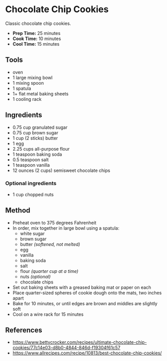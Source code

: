 # Chocolate Chip Cookies

Classic chocolate chip cookies.

- **Prep Time:** 25 minutes
- **Cook Time:** 10 minutes
- **Cool Time:** 15 minutes

## Tools

- oven
- 1 large mixing bowl
- 1 mixing spoon
- 1 spatula
- 1+ flat metal baking sheets
- 1 cooling rack

## Ingredients

- 0.75 cup granulated sugar
- 0.75 cup brown sugar
- 1 cup (2 sticks) butter
- 1 egg
- 2.25 cups all-purpose flour
- 1 teaspoon baking soda
- 0.5 teaspoon salt
- 1 teaspoon vanilla
- 12 ounces (2 cups) semisweet chocolate chips

### Optional ingredients

- 1 cup chopped nuts

## Method

- Preheat oven to 375 degrees Fahrenheit
- In order, mix together in large bowl using a spatula:
    - white sugar
    - brown sugar
    - butter *(softened, not melted)*
    - egg
    - vanilla
    - baking soda
    - salt
    - flour *(quarter cup at a time)*
    - nuts *(optional)*
    - chocolate chips
- Set out baking sheets with a greased baking mat or paper on each
- Place quarter-sized spheres of cookie dough onto the mats, two inches apart
- Bake for 10 minutes, or until edges are brown and middles are slightly soft
- Cool on a wire rack for 15 minutes

## References

- https://www.bettycrocker.com/recipes/ultimate-chocolate-chip-cookies/77c14e03-d8b0-4844-846d-f19304f61c57
- https://www.allrecipes.com/recipe/10813/best-chocolate-chip-cookies/
